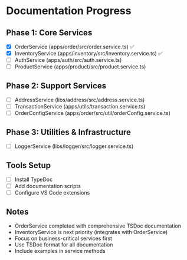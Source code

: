 # Documentation Progress

## Phase 1: Core Services
- [x] OrderService (apps/order/src/order.service.ts) ✅
- [x] InventoryService (apps/inventory/src/inventory.service.ts) ✅
- [ ] AuthService (apps/auth/src/auth.service.ts)
- [ ] ProductService (apps/product/src/product.service.ts)

## Phase 2: Support Services  
- [ ] AddressService (libs/address/src/address.service.ts)
- [ ] TransactionService (apps/utils/transaction.service.ts)
- [ ] OrderConfigService (apps/order/src/util/orderConfig.service.ts)

## Phase 3: Utilities & Infrastructure
- [ ] LoggerService (libs/logger/src/logger.service.ts)

## Tools Setup
- [ ] Install TypeDoc
- [ ] Add documentation scripts
- [ ] Configure VS Code extensions

## Notes
- OrderService completed with comprehensive TSDoc documentation
- InventoryService is next priority (integrates with OrderService)
- Focus on business-critical services first
- Use TSDoc format for all documentation
- Include examples in service methods
